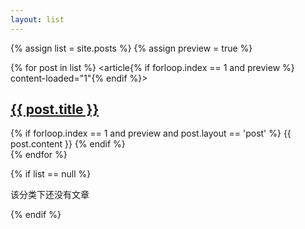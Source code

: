 ```yaml
---
layout: list
---
```


<!-- 首页即博客列表 -->
{% assign list = site.posts %}
{% assign preview = true %}

{% for post in list %}
<article{% if forloop.index == 1 and preview %} content-loaded="1"{% endif %}>
  <h2><a href="{{ post.url }}">{{ post.title }}</a></h2>
	<div class="article-content">
	{% if forloop.index == 1 and preview and post.layout == 'post' %}
		{{ post.content }}
	{% endif %}
	</div>
</article>
{% endfor %}

{% if list == null %}
<article class="empty">
	<p>该分类下还没有文章</p>
</article>
{% endif %}

